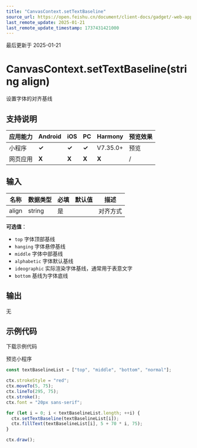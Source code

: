 ```yaml
---
title: "CanvasContext.setTextBaseline"
source_url: https://open.feishu.cn/document/client-docs/gadget/-web-app-api/interface/canvas-drawing/canvascontext/canvascontext-setTextBaseline
last_remote_update: 2025-01-21
last_remote_update_timestamp: 1737431421000
---
```

最后更新于 2025-01-21

# CanvasContext.setTextBaseline(string align)

设置字体的对齐基线

## 支持说明

应用能力 | Android | iOS | PC | Harmony | 预览效果
--- | --- | --- | --- | --- | ---
小程序 | **✓** | **✓** | **✓** | V7.35.0+ | 预览
网页应用 | **X** | **X** | **X** | **X** | /

## 输入

名称 | 数据类型 | 必填 | 默认值 | 描述
--- | --- | --- | --- | ---
align | string | 是 |  | 对齐方式  
**可选值**：  
- `top` 字体顶部基线  
- `hanging` 字体悬停基线  
- `middle` 字体中部基线  
- `alphabetic` 字体默认基线  
- `ideographic` 实际渲染字体基线，通常用于表意文字  
- `bottom` 基线为字体底线

## 输出

无

## 示例代码

<md-download-code href="https://open.feishu.cn/document/uYjL24iN/uYDM04iNwQjL2ADN" mobileDisplay="none">下载示例代码</md-download-code>

<div style="display: flex">
    预览小程序

</div> 

```javascript
const textBaselineList = ["top", "middle", "bottom", "normal"];

ctx.strokeStyle = "red";
ctx.moveTo(5, 75);
ctx.lineTo(295, 75);
ctx.stroke();
ctx.font = "20px sans-serif";

for (let i = 0; i < textBaselineList.length; ++i) {
  ctx.setTextBaseline(textBaselineList[i]);
  ctx.fillText(textBaselineList[i], 5 + 70 * i, 75);
}

ctx.draw();
```
